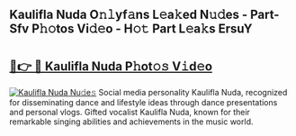 ## Kaulifla Nuda O𝚗𝚕yf𝚊ns L𝚎a𝚔ed N𝚞𝚍es - Part-Sfv P𝚑𝚘tos Vi𝚍𝚎o - H𝚘𝚝 Part L𝚎a𝚔s ErsuY

# <h2><a href="http://kf6cvp.oniu.top/?m=Kaulifla+Nuda">🔗👉 🔴 Kaulifla Nuda P𝚑ot𝚘𝚜 V𝚒d𝚎o</a></h2>

[![Kaulifla Nuda Nu𝚍e𝚜](https://i.imgur.com/0qMVB7G.gif)](http://kf6cvp.oniu.top/?m=Kaulifla+Nuda)
Social media personality Kaulifla Nuda, recognized for disseminating dance and lifestyle ideas through dance presentations and personal vlogs. Gifted vocalist Kaulifla Nuda, known for their remarkable singing abilities and achievements in the music world.  
